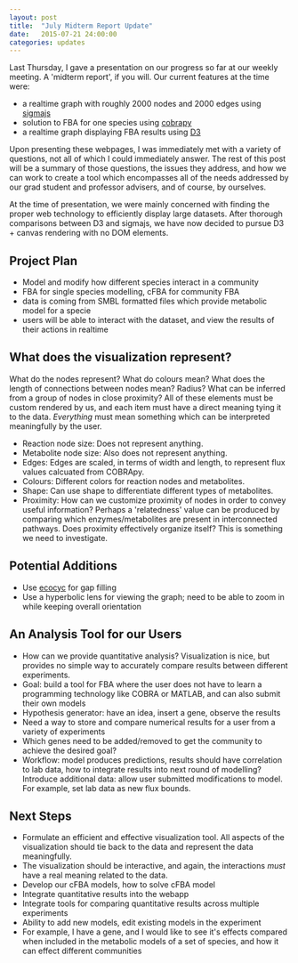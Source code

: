```yaml
---
layout: post
title:  "July Midterm Report Update"
date:   2015-07-21 24:00:00
categories: updates
---
```


Last Thursday, I gave a presentation on our progress so far at our weekly
meeting. A 'midterm report', if you will. Our current features at the time
were:

* a realtime graph with roughly 2000 nodes and 2000 edges using [sigmajs](http://sigmajs.org/)
* solution to FBA for one species using [cobrapy](https://github.com/opencobra/cobrapy)
* a realtime graph displaying FBA results using [D3](http://d3js.org)

Upon presenting these webpages, I was immediately met with a variety of
questions, not all of which I could immediately answer. The rest of this post
will be a summary of those questions, the issues they address, and how we can
work to create a tool which encompasses all of the needs addressed by our
grad student and professor advisers, and of course, by ourselves.

At the time of presentation, we were mainly concerned with finding the proper
web technology to efficiently display large datasets. After thorough comparisons
between D3 and sigmajs, we have now decided to pursue D3 + canvas rendering with
no DOM elements.

## Project Plan

* Model and modify how different species interact in a community
* FBA for single species modelling, cFBA for community FBA
* data is coming from SMBL formatted files which provide metabolic model for a
  specie
* users will be able to interact with the dataset, and view the results of their
  actions in realtime


## What does the visualization represent?

What do the nodes represent? What do colours mean? What does the length of
connections between nodes mean? Radius? What can be inferred from a group of
nodes in close proximity? All of these elements must be custom rendered by us,
and each item must have a direct meaning tying it to the data. *Everything*
must mean something which can be interpreted meaningfully by the user.

* Reaction node size: Does not represent anything. 
* Metabolite node size: Also does not represent anything.
* Edges: Edges are scaled, in terms of width and length, to represent flux values calcuated from COBRApy.
* Colours: Different colors for reaction nodes and metabolites. 
* Shape: Can use shape to differentiate different types of metabolites.
* Proximity: How can we customize proximity of nodes in order to convey useful
  information? Perhaps a 'relatedness' value can be produced by comparing which 
  enzymes/metabolites are present in interconnected pathways. Does proximity 
  effectively organize itself? This is something we need to investigate.

## Potential Additions

* Use [ecocyc](http://ecocyc.org/) for gap filling
* Use a hyperbolic lens for viewing the graph; need to be able to zoom in while
  keeping overall orientation

## An Analysis Tool for our Users

* How can we provide quantitative analysis? Visualization is nice, but provides
  no simple way to accurately compare results between different experiments.
* Goal: build a tool for FBA where the user does not have to learn a programming
  technology like COBRA or MATLAB, and can also submit their own models 
* Hypothesis generator: have an idea, insert a gene, observe the results
* Need a way to store and compare numerical results for a user from a variety of
  experiments
* Which genes need to be added/removed to get the community to achieve the
  desired goal?
* Workflow: model produces predictions, results should have correlation to lab
  data, how to integrate results into next round of modelling? Introduce
  additional data: allow user submitted modifications to model. For example, set
  lab data as new flux bounds. 

## Next Steps

* Formulate an efficient and effective visualization tool. All aspects of the
  visualization should tie back to the data and represent the data meaningfully.
* The visualization should be interactive, and again, the interactions *must*
  have a real meaning related to the data.
* Develop our cFBA models, how to solve cFBA model
* Integrate quantitative results into the webapp
* Integrate tools for comparing quantitative results across multiple experiments
* Ability to add new models, edit existing models in the experiment
* For example, I have a gene, and I would like to see it's effects compared when
  included in the metabolic models of a set of species, and how it can effect
  different communities
